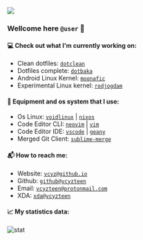 <kbd>
<img src="https://i.postimg.cc/kMVT0DMn/IMG-20220129-100558.png" />
</kbd>

### Wellcome here `@user` 👋
    
#### 💻 Check out what I'm currently working on:
 * Clean dotfiles: [`dotclean`](https://github.com/vcyzteen/dotclean.git)
 * Dotfiles complete: [`dotbaka`](https://github.com/vcyzteen/dotbaka.git)
 * Android Linux Kernel: [`moonafic`](https://github.com/vcyzteen/linux.git)
 * Experimental Linux kernel: [`rodjogdam`](https://github.com/vcyzteen/rodjogdam.git)

#### 🧰 Equipment and os system that I use:
 * Os Linux: [`voidlinux`](https://voidlinux.org) | [`nixos`](https://nixos.org)
 * Code Editor CLI: [`neovim`](https://neovim.io) | [`vim`](http://www.vim.org)
 * Code Editor IDE: [`vscode`](https://code.visualstudio.com) | [`geany`](https://www.geany.org)
 * Merged Git Client: [`sublime-merge`](https://www.sublimemerge.com)

#### 📬 How to reach me:
 * Website: [`vcyz@github.io`](https://vcyzteen.github.io)
 * Github: [`github@vcyzteen`](https://github.com/vcyzteen)
 * Email: [`vcyzteen@protonmail.com`](vcyzteen@protonmail.com)
 * XDA: [`xda@vcyzteen`](https://forum.xda-developers.com/m/vcyzteen.11981389)

#### 📈 My statistics data:
![`stat`](https://github-readme-stats.vercel.app/api?username=vcyzteen&&show_icons=true&&custom_title=Vcyzteen-Github-Stats&&hide_border=boolean&&theme=tokyonight)
